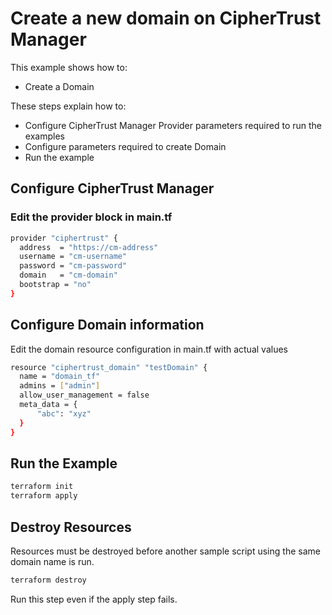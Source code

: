 # Create a new domain on CipherTrust Manager

This example shows how to:
- Create a Domain

These steps explain how to:
- Configure CipherTrust Manager Provider parameters required to run the examples
- Configure parameters required to create Domain
- Run the example


## Configure CipherTrust Manager

### Edit the provider block in main.tf

```bash
provider "ciphertrust" {
  address  = "https://cm-address"
  username = "cm-username"
  password = "cm-password"
  domain   = "cm-domain"
  bootstrap = "no"
}
```

## Configure Domain information
Edit the domain resource configuration in main.tf with actual values
```bash
resource "ciphertrust_domain" "testDomain" {
  name = "domain_tf"
  admins = ["admin"]
  allow_user_management = false
  meta_data = {
      "abc": "xyz"
  }
}
```

## Run the Example

```bash
terraform init
terraform apply
```

## Destroy Resources
Resources must be destroyed before another sample script using the same domain name is run.

```bash
terraform destroy
```

Run this step even if the apply step fails.